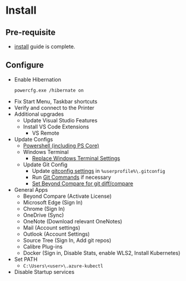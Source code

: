 # Install

## Pre-requisite

* [install](install.md) guide is complete.

## Configure

* Enable Hibernation
  ```
  powercfg.exe /hibernate on
  ```
* Fix Start Menu, Taskbar shortcuts
* Verify and connect to the Printer
* Additional upgrades
  * Update Visual Studio Features
  * Install VS Code Extensions
    * VS Remote
* Update Configs
  * [Powershell (including PS Core)](Powershell\Readme.md) 
  * Windows Terminal
    * [Replace Windows Terminal Settings](WindowsTerminal/settings.json)
  * Update Git Config
    * Update [gitconfig settings](git\.gitconfig) in `%userprofile%\.gitconfig`
    * Run [Git Commands](git\Commands.txt) if necessary
    * [Set Beyond Compare for git diff/compare](https://www.scootersoftware.com/support.php?zz=kb_vcs#gitwindows)
* General Apps
  * Beyond Compare (Activate License)
  * Microsoft Edge (Sign In)
  * Chrome (Sign In)
  * OneDrive (Sync)
  * OneNote (Download relevant OneNotes)
  * Mail (Account settings)
  * Outlook (Account Settings)
  * Source Tree (Sign In, Add git repos)
  * Calibre Plug-ins
  * Docker (Sign in, Disable Stats, enable WLS2, Install Kubernetes)
* Set PATH
  * `C:\Users\<user>\.azure-kubectl`
* Disable Startup services